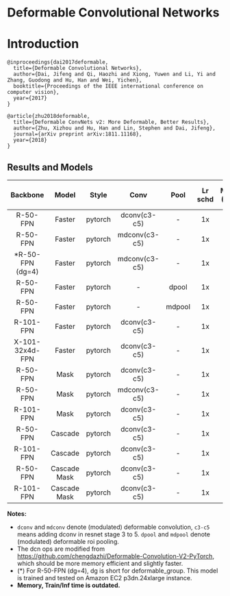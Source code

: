 # Deformable Convolutional Networks

# Introduction

```
@inproceedings{dai2017deformable,
  title={Deformable Convolutional Networks},
  author={Dai, Jifeng and Qi, Haozhi and Xiong, Yuwen and Li, Yi and Zhang, Guodong and Hu, Han and Wei, Yichen},
  booktitle={Proceedings of the IEEE international conference on computer vision},
  year={2017}
}

@article{zhu2018deformable,
  title={Deformable ConvNets v2: More Deformable, Better Results},
  author={Zhu, Xizhou and Hu, Han and Lin, Stephen and Dai, Jifeng},
  journal={arXiv preprint arXiv:1811.11168},
  year={2018}
}
```

## Results and Models

| Backbone  | Model        | Style   | Conv          | Pool   | Lr schd | Mem (GB) | Train time (s/iter) | Inf time (fps) | box AP | mask AP | Download |
|:---------:|:------------:|:-------:|:-------------:|:------:|:-------:|:--------:|:-------------------:|:--------------:|:------:|:-------:|:--------:|
| R-50-FPN  | Faster       | pytorch | dconv(c3-c5)  | -      | 1x      | 3.9      | 0.594               | 10.2           | 40.0   | -       | [model](https://s3.ap-northeast-2.amazonaws.com/open-mmlab/mmdetection/models/dcn/faster_rcnn_dconv_c3-c5_r50_fpn_1x_20190125-e41688c9.pth) |
| R-50-FPN  | Faster       | pytorch | mdconv(c3-c5) | -      | 1x      | 3.7      | 0.598               | 10.0           | 40.2   | -       | [model](https://s3.ap-northeast-2.amazonaws.com/open-mmlab/mmdetection/models/dcn/faster_rcnn_mdconv_c3-c5_r50_fpn_1x_20190125-1b768045.pth) |
| *R-50-FPN (dg=4) | Faster | pytorch | mdconv(c3-c5) | -     | 1x      | 3.9      | 0.350               | 11.36           | 40.4   | -       | [model](https://open-mmlab.s3.ap-northeast-2.amazonaws.com/mmdetection/models/dcn/faster_rcnn_mdconv_c3-c5_group4_r50_fpn_1x_20190911-5591a7e4.pth) |
| R-50-FPN  | Faster       | pytorch | -             | dpool  | 1x      | 4.6      | 0.714               | 8.7            | 37.8   | -       | [model](https://s3.ap-northeast-2.amazonaws.com/open-mmlab/mmdetection/models/dcn/faster_rcnn_dpool_r50_fpn_1x_20190125-f4fc1d70.pth) |
| R-50-FPN  | Faster       | pytorch | -             | mdpool | 1x      | 5.2      | 0.769               | 8.2            | 38.0   | -       | [model](https://s3.ap-northeast-2.amazonaws.com/open-mmlab/mmdetection/models/dcn/faster_rcnn_mdpool_r50_fpn_1x_20190125-473d0f3d.pth) |
| R-101-FPN | Faster       | pytorch | dconv(c3-c5)  | -      | 1x      | 5.8      | 0.811               | 8.0            | 42.1   | -       | [model](https://s3.ap-northeast-2.amazonaws.com/open-mmlab/mmdetection/models/dcn/faster_rcnn_dconv_c3-c5_r101_fpn_1x_20190125-a7e31b65.pth) |
| X-101-32x4d-FPN | Faster       | pytorch | dconv(c3-c5)  | -      | 1x      | 7.1      | 1.126               | 6.6            | 43.4   | -       | [model](https://s3.ap-northeast-2.amazonaws.com/open-mmlab/mmdetection/models/dcn/faster_rcnn_dconv_c3-c5_x101_32x4d_fpn_1x_20190201-6d46376f.pth) |
| R-50-FPN  | Mask         | pytorch | dconv(c3-c5)  | -      | 1x      | 4.5      | 0.712               | 7.7            | 41.1   | 37.2    | [model](https://s3.ap-northeast-2.amazonaws.com/open-mmlab/mmdetection/models/dcn/mask_rcnn_dconv_c3-c5_r50_fpn_1x_20190125-4f94ff79.pth) |
| R-50-FPN  | Mask         | pytorch | mdconv(c3-c5) | -      | 1x      | 4.5      | 0.712               | 7.7            | 41.3   | 37.3    | [model](https://s3.ap-northeast-2.amazonaws.com/open-mmlab/mmdetection/models/dcn/mask_rcnn_mdconv_c3-c5_r50_fpn_1x_20190125-c5601dc3.pth) |
| R-101-FPN | Mask         | pytorch | dconv(c3-c5)  | -      | 1x      | 6.4      | 0.939               | 6.5            | 43.2   | 38.7    | [model](https://s3.ap-northeast-2.amazonaws.com/open-mmlab/mmdetection/models/dcn/mask_rcnn_dconv_c3-c5_r101_fpn_1x_20190125-decb6db5.pth) |
| R-50-FPN  | Cascade      | pytorch | dconv(c3-c5)  | -      | 1x      | 4.4      | 0.660               | 7.6            | 44.0   | -       | [model](https://s3.ap-northeast-2.amazonaws.com/open-mmlab/mmdetection/models/dcn/cascade_rcnn_dconv_c3-c5_r50_fpn_1x_20190125-dfa53166.pth) |
| R-101-FPN | Cascade      | pytorch | dconv(c3-c5)  | -      | 1x      | 6.3      | 0.881               | 6.8            | 45.0   | -       | [model](https://s3.ap-northeast-2.amazonaws.com/open-mmlab/mmdetection/models/dcn/cascade_rcnn_dconv_c3-c5_r101_fpn_1x_20190125-aaa877cc.pth) |
| R-50-FPN  | Cascade Mask | pytorch | dconv(c3-c5)  | -      | 1x      | 6.6      | 0.942               | 5.7            | 44.4   | 38.3    | [model](https://s3.ap-northeast-2.amazonaws.com/open-mmlab/mmdetection/models/dcn/cascade_mask_rcnn_dconv_c3-c5_r50_fpn_1x_20190125-09d8a443.pth) |
| R-101-FPN | Cascade Mask | pytorch | dconv(c3-c5)  | -      | 1x      | 8.5      | 1.156               | 5.1            | 45.7   | 39.4    | [model](https://s3.ap-northeast-2.amazonaws.com/open-mmlab/mmdetection/models/dcn/cascade_mask_rcnn_dconv_c3-c5_r101_fpn_1x_20190125-0d62c190.pth) |

**Notes:**

- `dconv` and `mdconv` denote (modulated) deformable convolution, `c3-c5` means adding dconv in resnet stage 3 to 5. `dpool` and `mdpool` denote (modulated) deformable roi pooling.
- The dcn ops are modified from https://github.com/chengdazhi/Deformable-Convolution-V2-PyTorch, which should be more memory efficient and slightly faster.
- (*) For R-50-FPN (dg=4), dg is short for deformable_group. This model is trained and tested on Amazon EC2 p3dn.24xlarge instance.
- **Memory, Train/Inf time is outdated.**
